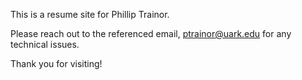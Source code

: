 This is a resume site for Phillip Trainor.

Please reach out to the referenced email, ptrainor@uark.edu for any technical issues.

Thank you for visiting!
